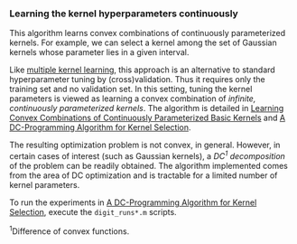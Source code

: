 ### Learning the kernel hyperparameters continuously

This algorithm learns convex combinations of continuously parameterized kernels. For example, we can select a kernel among the set of Gaussian kernels whose parameter lies in a given interval.

Like [multiple kernel learning](http://www.jmlr.org/papers/volume5/lanckriet04a/lanckriet04a.pdf), this approach is an alternative to standard hyperparameter tuning by (cross)validation. Thus it requires only the training set and no validation set. In this setting, tuning the kernel parameters is viewed as learning a convex combination of *infinite, continuously parameterized kernels*. The algorithm is detailed in [Learning Convex Combinations of Continuously Parameterized Basic Kernels](http://www0.cs.ucl.ac.uk/staff/M.Pontil/reading/colt05.pdf) and [A DC-Programming Algorithm for Kernel Selection](http://ttic.uchicago.edu/~argyriou/papers/dc-prog.pdf).

The resulting optimization problem is not convex, in general. However, in certain cases of interest (such as Gaussian kernels), a *DC<sup>1</sup> decomposition* of the problem can be readily obtained. The algorithm implemented comes from the area of DC optimization and is tractable for a limited number of kernel parameters.

To run the experiments in [A DC-Programming Algorithm for Kernel Selection](http://ttic.uchicago.edu/~argyriou/papers/dc-prog.pdf), execute the `digit_runs*.m` scripts.

<sup>1</sup>Difference of convex functions.
